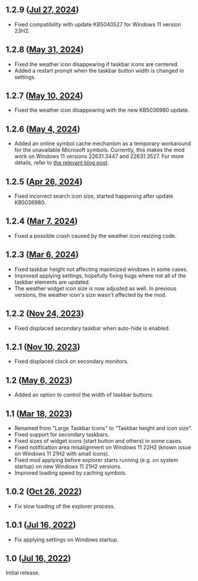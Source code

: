 ## 1.2.9 ([Jul 27, 2024](https://github.com/ramensoftware/windhawk-mods/blob/7e0bd27ae1d12ae639497fbc9b48bb791f98b078/mods/taskbar-icon-size.wh.cpp))

* Fixed compatibility with update KB5040527 for Windows 11 version 23H2.

## 1.2.8 ([May 31, 2024](https://github.com/ramensoftware/windhawk-mods/blob/09d81d6358f4f0fc82e59541b4f0e6daaaad19fd/mods/taskbar-icon-size.wh.cpp))

* Fixed the weather icon disappearing if taskbar icons are centered.
* Added a restart prompt when the taskbar button width is changed in settings.

## 1.2.7 ([May 10, 2024](https://github.com/ramensoftware/windhawk-mods/blob/16879e75ab4846ac6eaf63c32539abc516850756/mods/taskbar-icon-size.wh.cpp))

* Fixed the weather icon disappearing with the new KB5036980 update.

## 1.2.6 ([May 4, 2024](https://github.com/ramensoftware/windhawk-mods/blob/76eac50ecafbe606e0840cb0c250afb8cfb7eb00/mods/taskbar-icon-size.wh.cpp))

* Added an online symbol cache mechanism as a temporary workaround for the unavailable Microsoft symbols. Currently, this makes the mod work on Windows 11 versions 22631.3447 and 22631.3527. For more details, refer to [the relevant blog post](https://ramensoftware.com/windhawk-and-symbol-download-errors).

## 1.2.5 ([Apr 26, 2024](https://github.com/ramensoftware/windhawk-mods/blob/159dc6e1497d197eb5613eb190f4909ef8ab667b/mods/taskbar-icon-size.wh.cpp))

* Fixed incorrect search icon size, started happening after update KB5036980.

## 1.2.4 ([Mar 7, 2024](https://github.com/ramensoftware/windhawk-mods/blob/23514c6d6153a7fe6a79382b37c9b2c3fbf4003c/mods/taskbar-icon-size.wh.cpp))

* Fixed a possible crash caused by the weather icon resizing code.

## 1.2.3 ([Mar 6, 2024](https://github.com/ramensoftware/windhawk-mods/blob/ccfedcb3f0ad1013cb821d360c6375c5cb5e3626/mods/taskbar-icon-size.wh.cpp))

* Fixed taskbar height not affecting maximized windows in some cases.
* Improved applying settings, hopefully fixing bugs where not all of the taskbar elements are updated.
* The weather widget icon size is now adjusted as well. In previous versions, the weather icon's size wasn't affected by the mod.

## 1.2.2 ([Nov 24, 2023](https://github.com/ramensoftware/windhawk-mods/blob/d1b9a9260c59f7f721e3439496eee9d0dafc5c2b/mods/taskbar-icon-size.wh.cpp))

* Fixed displaced secondary taskbar when auto-hide is enabled.

## 1.2.1 ([Nov 10, 2023](https://github.com/ramensoftware/windhawk-mods/blob/d28ad7f818078e99a4ccc492486bfcf534bf016e/mods/taskbar-icon-size.wh.cpp))

* Fixed displaced clock on secondary monitors.

## 1.2 ([May 6, 2023](https://github.com/ramensoftware/windhawk-mods/blob/3c6652f30f4745c6ab50521fb879edd22ed2aba2/mods/taskbar-icon-size.wh.cpp))

* Added an option to control the width of taskbar buttons.

## 1.1 ([Mar 18, 2023](https://github.com/ramensoftware/windhawk-mods/blob/a4f9caa90467d6d6f733dafc41ec9d078b6091cb/mods/taskbar-icon-size.wh.cpp))

* Renamed from "Large Taskbar Icons" to "Taskbar height and icon size".
* Fixed support for secondary taskbars.
* Fixed sizes of widget icons (start button and others) in some cases.
* Fixed notification area misalignment on Windows 11 22H2 (known issue on Windows 11 21H2 with small icons).
* Fixed mod applying before explorer starts running (e.g. on system startup) on new Windows 11 21H2 versions.
* Improved loading speed by caching symbols.

## 1.0.2 ([Oct 26, 2022](https://github.com/ramensoftware/windhawk-mods/blob/63a96e571a9ba6b6046b53a95c1ad52a22a0b9ef/mods/taskbar-icon-size.wh.cpp))

* Fix slow loading of the explorer process.

## 1.0.1 ([Jul 16, 2022](https://github.com/ramensoftware/windhawk-mods/blob/48e7136058f779e6e377fd36d37111d13599ea01/mods/taskbar-icon-size.wh.cpp))

* Fix applying settings on Windows startup.

## 1.0 ([Jul 16, 2022](https://github.com/ramensoftware/windhawk-mods/blob/af745c3a60a4837818ddbcec7de5cbdf8ecfd0bf/mods/taskbar-icon-size.wh.cpp))

Initial release.
